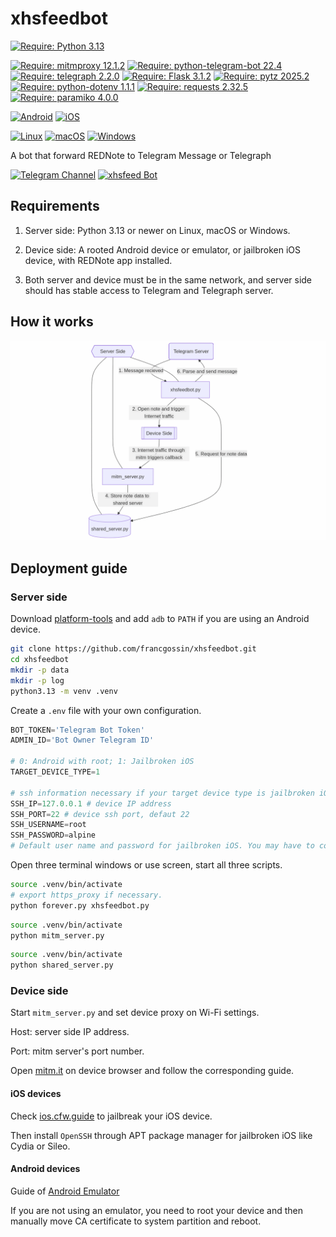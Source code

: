# xhsfeedbot
[![Require: Python 3.13](https://img.shields.io/badge/Python-3.13-blue?logo=python)](https://www.python.org/)

[![Require: mitmproxy 12.1.2](https://img.shields.io/badge/mitmproxy-12.1.2-blue)](https://pypi.org/project/mitmproxy/)
[![Require: python-telegram-bot 22.4](https://img.shields.io/badge/python--telegram--bot-22.4-blue)](https://pypi.org/project/python-telegram-bot/)
[![Require: telegraph 2.2.0](https://img.shields.io/badge/telegraph-2.2.0-blue)](https://pypi.org/project/telegraph/)
[![Require: Flask 3.1.2](https://img.shields.io/badge/Flask-3.1.2-blue)](https://pypi.org/project/Flask/)
[![Require: pytz 2025.2](https://img.shields.io/badge/pytz-2025.2-blue)](https://pypi.org/project/pytz/)
[![Require: python-dotenv 1.1.1](https://img.shields.io/badge/python--dotenv-1.1.1-blue)](https://pypi.org/project/python-dotenv/)
[![Require: requests 2.32.5](https://img.shields.io/badge/requests-2.32.5-blue)](https://pypi.org/project/requests/)
[![Require: paramiko 4.0.0](https://img.shields.io/badge/paramiko-4.0.0-blue)](https://www.paramiko.org/)

[![Android](https://img.shields.io/badge/Android-3DDC84?logo=android&logoColor=white)](#android-devices)
[![iOS](https://img.shields.io/badge/iOS-000000?&logo=apple&logoColor=white)](#ios-devices)

[![Linux](https://img.shields.io/badge/Linux-FCC624?logo=linux&logoColor=black)](#server-side)
[![macOS](https://img.shields.io/badge/macOS-000000?logo=apple&logoColor=F0F0F0)](#server-side)
[![Windows](https://custom-icon-badges.demolab.com/badge/Windows-0078D6?logo=windows11&logoColor=white)](#server-side)

A bot that forward REDNote to Telegram Message or Telegraph

[![Telegram Channel](https://img.shields.io/badge/Telegram-Channel-green.svg?logo=telegram)](https://t.me/xhsfeed)
[![xhsfeed Bot](https://img.shields.io/badge/xhsfeed-Bot-green?logo=telegram)](https://t.me/xhsfeedbot)

## Requirements

1. Server side: Python 3.13 or newer on Linux, macOS or Windows.

2. Device side: A rooted Android device or emulator, or jailbroken iOS device, with REDNote app installed.

3. Both server and device must be in the same network, and server side should has stable access to Telegram and Telegraph server.

## How it works
![](./res/diagram.png)

## Deployment guide

### Server side
Download [platform-tools](https://developer.android.com/tools/releases/platform-tools) and add `adb` to `PATH` if you are using an Android device.

```bash
git clone https://github.com/francgossin/xhsfeedbot.git
cd xhsfeedbot
mkdir -p data
mkdir -p log
python3.13 -m venv .venv
```
Create a `.env` file with your own configuration.
```python
BOT_TOKEN='Telegram Bot Token'
ADMIN_ID='Bot Owner Telegram ID'

# 0: Android with root; 1: Jailbroken iOS
TARGET_DEVICE_TYPE=1

# ssh information necessary if your target device type is jailbroken iOS
SSH_IP=127.0.0.1 # device IP address
SSH_PORT=22 # device ssh port, defaut 22
SSH_USERNAME=root
SSH_PASSWORD=alpine
# Default user name and password for jailbroken iOS. You may have to configure your own.
```
Open three terminal windows or use screen, start all three scripts.
```bash
source .venv/bin/activate
# export https_proxy if necessary.
python forever.py xhsfeedbot.py
```

```bash
source .venv/bin/activate
python mitm_server.py
```

```bash
source .venv/bin/activate
python shared_server.py
```
### Device side

Start `mitm_server.py` and set device proxy on Wi-Fi settings.

Host: server side IP address.

Port: mitm server's port number.

Open [mitm.it](http://mitm.it) on device browser and follow the corresponding guide.

#### iOS devices

Check [ios.cfw.guide](https://ios.cfw.guide/) to jailbreak your iOS device. 

Then install `OpenSSH` through APT package manager for jailbroken iOS like Cydia or Sileo.

#### Android devices
Guide of [Android Emulator](https://docs.mitmproxy.org/stable/howto/install-system-trusted-ca-android/)

If you are not using an emulator, you need to root your device and then manually move CA certificate to system partition and reboot.